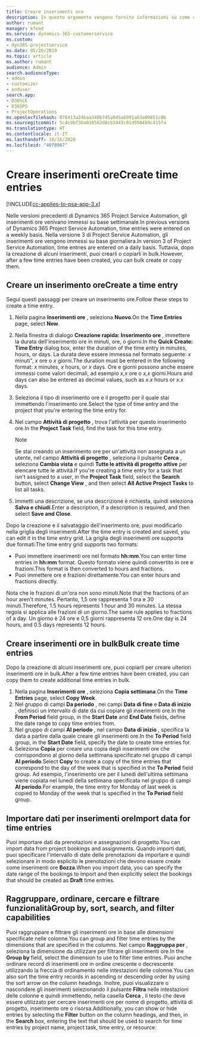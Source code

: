 ```yaml
---
title: Creare inserimenti ore
description: In questo argomento vengono fornite informazioni su come creare inserimenti ore.
author: rumant
manager: kfend
ms.service: dynamics-365-customerservice
ms.custom:
- dyn365-projectservice
ms.date: 05/20/2019
ms.topic: article
ms.author: rumant
audience: Admin
search.audienceType:
- admin
- customizer
- enduser
search.app:
- D365CE
- D365PS
- ProjectOperations
ms.openlocfilehash: 878413a24baa340b745a045a6991a63a00851c8b
ms.sourcegitcommit: 5c4c9bf3ba018562d6cb3443c01d550489c415fa
ms.translationtype: HT
ms.contentlocale: it-IT
ms.lasthandoff: 10/16/2020
ms.locfileid: "4078967"
---
```

# <a name="create-time-entries"></a><span data-ttu-id="a03f3-103">Creare inserimenti ore</span><span class="sxs-lookup"><span data-stu-id="a03f3-103">Create time entries</span></span>

[!INCLUDE[cc-applies-to-psa-app-3.x](../includes/cc-applies-to-psa-app-3x.md)]

<span data-ttu-id="a03f3-104">Nelle versioni precedenti di Dynamics 365 Project Service Automation, gli inserimenti ore venivano immessi su base settimanale.</span><span class="sxs-lookup"><span data-stu-id="a03f3-104">In previous versions of Dynamics 365 Project Service Automation, time entries were entered on a weekly basis.</span></span> <span data-ttu-id="a03f3-105">Nella versione 3 di Project Service Automation, gli inserimenti ore vengono immessi su base giornaliera.</span><span class="sxs-lookup"><span data-stu-id="a03f3-105">In version 3 of Project Service Automation, time entries are entered on a daily basis.</span></span> <span data-ttu-id="a03f3-106">Tuttavia, dopo la creazione di alcuni inserimenti, puoi crearli o copiarli in bulk.</span><span class="sxs-lookup"><span data-stu-id="a03f3-106">However, after a few time entries have been created, you can bulk create or copy them.</span></span>

## <a name="create-a-time-entry"></a><span data-ttu-id="a03f3-107">Creare un inserimento ore</span><span class="sxs-lookup"><span data-stu-id="a03f3-107">Create a time entry</span></span>

<span data-ttu-id="a03f3-108">Segui questi passaggi per creare un inserimento ore.</span><span class="sxs-lookup"><span data-stu-id="a03f3-108">Follow these steps to create a time entry.</span></span>

1. <span data-ttu-id="a03f3-109">Nella pagina **Inserimenti ore** , seleziona **Nuovo**.</span><span class="sxs-lookup"><span data-stu-id="a03f3-109">On the **Time Entries** page, select **New**.</span></span>
2. <span data-ttu-id="a03f3-110">Nella finestra di dialogo **Creazione rapida: Inserimento ore** , immettere la durata dell'inserimento ore in minuti, ore, o giorni.</span><span class="sxs-lookup"><span data-stu-id="a03f3-110">In the **Quick Create: Time Entry** dialog box, enter the duration of the time entry in minutes, hours, or days.</span></span> <span data-ttu-id="a03f3-111">La durata deve essere immessa nel formato seguente: *x* minuti", *x* ore o *x* giorni.</span><span class="sxs-lookup"><span data-stu-id="a03f3-111">The duration must be entered in the following format: *x* minutes, *x* hours, or *x* days.</span></span> <span data-ttu-id="a03f3-112">Ore e giorni possono anche essere immessi come valori decimali, ad esempio *x,x* ore o *x,x* giorni.</span><span class="sxs-lookup"><span data-stu-id="a03f3-112">Hours and days can also be entered as decimal values, such as *x.x* hours or *x.x* days.</span></span>
3. <span data-ttu-id="a03f3-113">Seleziona il tipo di inserimento ore e il progetto per il quale stai immettendo l'inserimento ore.</span><span class="sxs-lookup"><span data-stu-id="a03f3-113">Select the type of time entry and the project that you're entering the time entry for.</span></span>
4. <span data-ttu-id="a03f3-114">Nel campo **Attività di progetto** , trova l'attività per questo inserimento ore.</span><span class="sxs-lookup"><span data-stu-id="a03f3-114">In the **Project Task** field, find the task for this time entry.</span></span>

    > [!NOTE]
    > <span data-ttu-id="a03f3-115">Se stai creando un inserimento ore per un'attività non assegnata a un utente, nel campo **Attività di progetto** , seleziona il pulsante **Cerca** , seleziona **Cambia vista** e quindi **Tutte le attività di progetto attive** per elencare tutte le attività.</span><span class="sxs-lookup"><span data-stu-id="a03f3-115">If you're creating a time entry for a task that isn't assigned to a user, in the **Project Task** field, select the **Search** button, select **Change View** , and then select **All Active Project Tasks** to list all tasks.</span></span>

5. <span data-ttu-id="a03f3-116">Immetti una descrizione, se una descrizione è richiesta, quindi seleziona **Salva e chiudi**.</span><span class="sxs-lookup"><span data-stu-id="a03f3-116">Enter a description, if a description is required, and then select **Save and Close**.</span></span>

<span data-ttu-id="a03f3-117">Dopo la creazione e il salvataggio dell'inserimento ore, puoi modificarlo nella griglia degli inserimenti.</span><span class="sxs-lookup"><span data-stu-id="a03f3-117">After the time entry is created and saved, you can edit it in the time entry grid.</span></span> <span data-ttu-id="a03f3-118">La griglia degli inserimenti ore supporta due formati:</span><span class="sxs-lookup"><span data-stu-id="a03f3-118">The time entry grid supports two formats:</span></span>

- <span data-ttu-id="a03f3-119">Puoi immettere inserimenti ore nel formato **hh:mm**.</span><span class="sxs-lookup"><span data-stu-id="a03f3-119">You can enter time entries in **hh:mm** format.</span></span> <span data-ttu-id="a03f3-120">Questo formato viene quindi convertito in ore e frazioni.</span><span class="sxs-lookup"><span data-stu-id="a03f3-120">This format is then converted to hours and fractions.</span></span>
- <span data-ttu-id="a03f3-121">Puoi immettere ore e frazioni direttamente.</span><span class="sxs-lookup"><span data-stu-id="a03f3-121">You can enter hours and fractions directly.</span></span>

<span data-ttu-id="a03f3-122">Nota che le frazioni di un'ora non sono minuti.</span><span class="sxs-lookup"><span data-stu-id="a03f3-122">Note that the fractions of an hour aren't minutes.</span></span> <span data-ttu-id="a03f3-123">Pertanto, 1,5 ore rappresenta 1 ora e 30 minuti.</span><span class="sxs-lookup"><span data-stu-id="a03f3-123">Therefore, 1.5 hours represents 1 hour and 30 minutes.</span></span> <span data-ttu-id="a03f3-124">La stessa regola si applica alle frazioni di un giorno.</span><span class="sxs-lookup"><span data-stu-id="a03f3-124">The same rule applies to fractions of a day.</span></span> <span data-ttu-id="a03f3-125">Un giorno è 24 ore e 0,5 giorni rappresenta 12 ore.</span><span class="sxs-lookup"><span data-stu-id="a03f3-125">One day is 24 hours, and 0.5 days represents 12 hours.</span></span>

## <a name="bulk-create-time-entries"></a><span data-ttu-id="a03f3-126">Creare inserimenti ore in bulk</span><span class="sxs-lookup"><span data-stu-id="a03f3-126">Bulk create time entries</span></span>

<span data-ttu-id="a03f3-127">Dopo la creazione di alcuni inserimenti ore, puoi copiarli per creare ulteriori inserimenti ore in bulk.</span><span class="sxs-lookup"><span data-stu-id="a03f3-127">After a few time entries have been created, you can copy them to create additional time entries in bulk.</span></span>

1. <span data-ttu-id="a03f3-128">Nella pagina **Inserimenti ore** , seleziona **Copia settimana**.</span><span class="sxs-lookup"><span data-stu-id="a03f3-128">On the **Time Entries** page, select **Copy Week**.</span></span>
2. <span data-ttu-id="a03f3-129">Nel gruppo di campi **Da periodo** , nei campi **Data di fine** e **Data di inizio** , definisci un intervallo di date da cui copiare gli inserimenti ore.</span><span class="sxs-lookup"><span data-stu-id="a03f3-129">In the **From Period** field group, in the **Start Date** and **End Date** fields, define the date range to copy time entries from.</span></span>
3. <span data-ttu-id="a03f3-130">Nel gruppo di campi **Al periodo** , nel campo **Data di inizio** , specifica la data a partire dalla quale creare gli inserimenti ore.</span><span class="sxs-lookup"><span data-stu-id="a03f3-130">In the **To Period** field group, in the **Start Date** field, specify the date to create time entries for.</span></span>
4. <span data-ttu-id="a03f3-131">Seleziona **Copia** per creare una copia degli inserimenti ore che corrispondono al giorno della settimana specificato nel gruppo di campi **Al periodo**.</span><span class="sxs-lookup"><span data-stu-id="a03f3-131">Select **Copy** to create a copy of the time entries that correspond to the day of the week that is specified in the **To Period** field group.</span></span> <span data-ttu-id="a03f3-132">Ad esempio, l'inserimento ore per il lunedì dell'ultima settimana viene copiata nel lunedì della settimana specificata nel gruppo di campi **Al periodo**.</span><span class="sxs-lookup"><span data-stu-id="a03f3-132">For example, the time entry for Monday of last week is copied to Monday of the week that is specified in the **To Period** field group.</span></span>

## <a name="import-data-for-time-entries"></a><span data-ttu-id="a03f3-133">Importare dati per inserimenti ore</span><span class="sxs-lookup"><span data-stu-id="a03f3-133">Import data for time entries</span></span>

<span data-ttu-id="a03f3-134">Puoi importare dati da prenotazioni e assegnazioni di progetto.</span><span class="sxs-lookup"><span data-stu-id="a03f3-134">You can import data from project bookings and assignments.</span></span> <span data-ttu-id="a03f3-135">Quando importi dati, puoi specificare l'intervallo di date delle prenotazioni da importare e quindi selezionare in modo esplicito le prenotazioni che devono essere create come inserimenti ore **Bozza**.</span><span class="sxs-lookup"><span data-stu-id="a03f3-135">When you import data, you can specify the date range of the bookings to import and then explicitly select the bookings that should be created as **Draft** time entries.</span></span>

## <a name="group-by-sort-search-and-filter-capabilities"></a><span data-ttu-id="a03f3-136">Raggruppare, ordinare, cercare e filtrare funzionalità</span><span class="sxs-lookup"><span data-stu-id="a03f3-136">Group by, sort, search, and filter capabilities</span></span>

<span data-ttu-id="a03f3-137">Puoi raggruppare e filtrare gli inserimenti ore in base alle dimensioni specificate nelle colonne.</span><span class="sxs-lookup"><span data-stu-id="a03f3-137">You can group and filter time entries by the dimensions that are specified in the columns.</span></span> <span data-ttu-id="a03f3-138">Nel campo **Raggruppa per** , seleziona la dimensione da utilizzare per filtrare gli inserimenti ore.</span><span class="sxs-lookup"><span data-stu-id="a03f3-138">In the **Group by** field, select the dimension to use to filter time entries.</span></span> <span data-ttu-id="a03f3-139">Puoi anche ordinare record di inserimenti ore in ordine crescente o decrescente utilizzando la freccia di ordinamento nelle intestazioni delle colonne.</span><span class="sxs-lookup"><span data-stu-id="a03f3-139">You can also sort the time entry records in ascending or descending order by using the sort arrow on the column headings.</span></span> <span data-ttu-id="a03f3-140">Inoltre, puoi visualizzare o nascondere gli inserimenti selezionando il pulsante **Filtra** nelle intestazioni delle colonne e quindi immettendo, nella casella **Cerca** , il testo che deve essere utilizzato per cercare inserimenti ore per nome di progetto, attività di progetto, inserimento ore o risorsa.</span><span class="sxs-lookup"><span data-stu-id="a03f3-140">Additionally, you can show or hide entries by selecting the **Filter** button on the column headings, and then, in the **Search** box, entering the text that should be used to search for time entries by project name, project task, time entry, or resource.</span></span>
